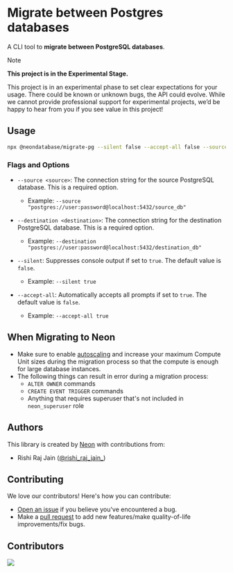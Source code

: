 # Migrate between Postgres databases

A CLI tool to **migrate between PostgreSQL databases**.

> [!NOTE]  
> **This project is in the Experimental Stage.**
> 
> This project is in an experimental phase to set clear expectations for your usage. There could be known or unknown bugs, the API could evolve. While we cannot provide professional support for experimental projects, we’d be happy to hear from you if you see value in this project!

## Usage

```sh
npx @neondatabase/migrate-pg --silent false --accept-all false --source="pg-string" --destination="pg-string"
```

### Flags and Options

- `--source <source>`: The connection string for the source PostgreSQL database. This is a required option.
  - Example: `--source "postgres://user:password@localhost:5432/source_db"`

- `--destination <destination>`: The connection string for the destination PostgreSQL database. This is a required option.
  - Example: `--destination "postgres://user:password@localhost:5432/destination_db"`

- `--silent`: Suppresses console output if set to `true`. The default value is `false`.
  - Example: `--silent true`

- `--accept-all`: Automatically accepts all prompts if set to `true`. The default value is `false`.
  - Example: `--accept-all true`

## When Migrating to Neon

- Make sure to enable [autoscaling](https://neon.tech/docs/introduction/autoscaling) and increase your maximum Compute Unit sizes during the migration process so that the compute is enough for large database instances.
- The following things can result in error during a migration process:
  - `ALTER OWNER` commands
  - `CREATE EVENT TRIGGER` commands
  - Anything that requires superuser that's not included in `neon_superuser` role

## Authors

This library is created by [Neon](https://neon.tech) with contributions from:

- Rishi Raj Jain ([@rishi_raj_jain_](https://twitter.com/rishi_raj_jain_))

## Contributing

We love our contributors! Here's how you can contribute:

- [Open an issue](https://github.com/neondatabase/migrate-pg/issues) if you believe you've encountered a bug.
- Make a [pull request](https://github.com/neondatabase/migrate-pg/pull) to add new features/make quality-of-life improvements/fix bugs.

## Contributors

<a href="https://github.com/neondatabase/migrate-pg/graphs/contributors">
  <img src="https://contrib.rocks/image?repo=neondatabase/migrate-pg&purge=1" />
</a>
